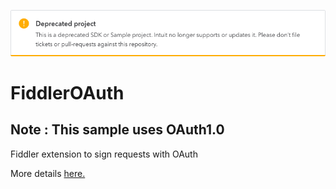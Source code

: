 [![Sample Banner](views/Callout.png)][ss1]

FiddlerOAuth
============

## Note : This sample uses OAuth1.0

Fiddler extension to sign requests with OAuth

More details <a href="https://github.com/IntuitPartnerPlatform/FiddlerOAuth/wiki">here</here>.

[ss1]: https://help.developer.intuit.com/s/samplefeedback?cid=9010&repoName=FiddlerOAuth
